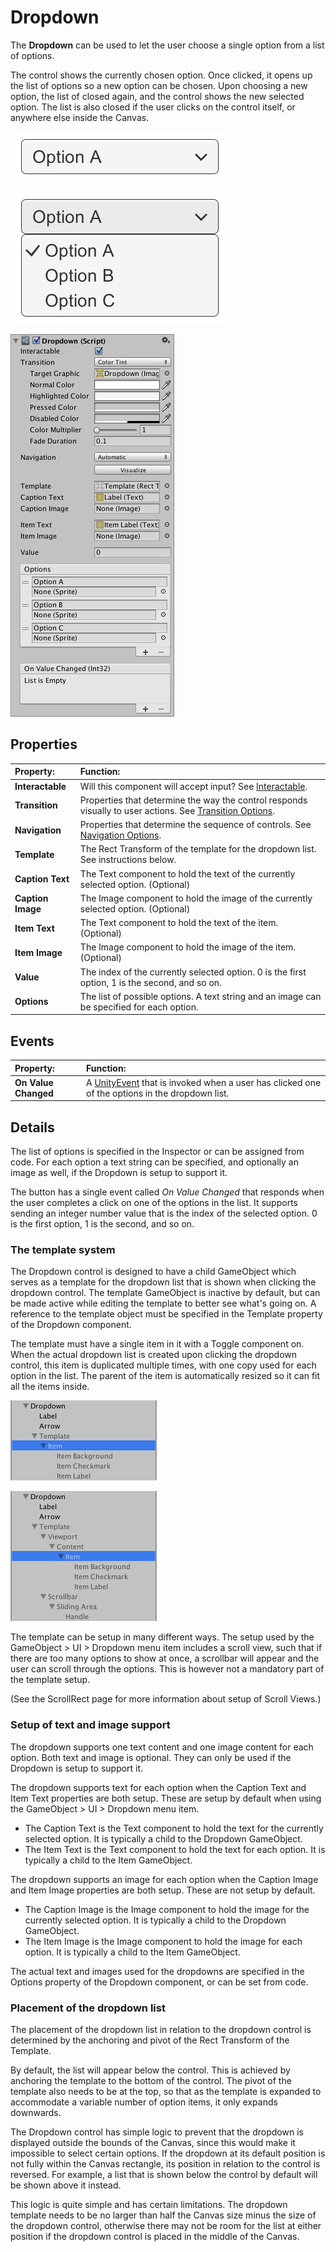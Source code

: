 # Dropdown

The **Dropdown** can be used to let the user choose a single option from a list of options.

The control shows the currently chosen option. Once clicked, it opens up the list of options so a new option can be
chosen. Upon choosing a new option, the list of closed again, and the control shows the new selected option. The list is
also closed if the user clicks on the control itself, or anywhere else inside the Canvas.

![A Dropdown.](images/UI_DropdownExample.png)

![A Dropdown with its list of options open.](images/UI_DropdownExampleOpen.png)

![](images/UI_DropdownInspector.png)

## Properties

| **Property:**     | **Function:**                                                                                                                              |
|:------------------|:-------------------------------------------------------------------------------------------------------------------------------------------|
| **Interactable**  | Will this component will accept input? See [Interactable](script-Selectable.md).                                                           |
| **Transition**    | Properties that determine the way the control responds visually to user actions. See [Transition Options](script-SelectableTransition.md). |
| **Navigation**    | Properties that determine the sequence of controls. See [Navigation Options](script-SelectableNavigation.md).                              |
| **Template**      | The Rect Transform of the template for the dropdown list. See instructions below.                                                          |
| **Caption Text**  | The Text component to hold the text of the currently selected option. (Optional)                                                           |
| **Caption Image** | The Image component to hold the image of the currently selected option. (Optional)                                                         |
| **Item Text**     | The Text component to hold the text of the item. (Optional)                                                                                |
| **Item Image**    | The Image component to hold the image of the item. (Optional)                                                                              |
| **Value**         | The index of the currently selected option. 0 is the first option, 1 is the second, and so on.                                             |
| **Options**       | The list of possible options. A text string and an image can be specified for each option.                                                 |

## Events

| **Property:**        | **Function:**                                                                                                                                     |
|:---------------------|:--------------------------------------------------------------------------------------------------------------------------------------------------|
| **On Value Changed** | A [UnityEvent](https://docs.unity3d.com/Manual/UnityEvents.html) that is invoked when a user has clicked one of the options in the dropdown list. |

## Details

The list of options is specified in the Inspector or can be assigned from code. For each option a text string can be
specified, and optionally an image as well, if the Dropdown is setup to support it.

The button has a single event called _On Value Changed_ that responds when the user completes a click on one of the
options in the list. It supports sending an integer number value that is the index of the selected option. 0 is the
first option, 1 is the second, and so on.

### The template system

The Dropdown control is designed to have a child GameObject which serves as a template for the dropdown list that is
shown when clicking the dropdown control. The template GameObject is inactive by default, but can be made active while
editing the template to better see what's going on. A reference to the template object must be specified in the Template
property of the Dropdown component.

The template must have a single item in it with a Toggle component on. When the actual dropdown list is created upon
clicking the dropdown control, this item is duplicated multiple times, with one copy used for each option in the list.
The parent of the item is automatically resized so it can fit all the items inside.

![A simple dropdown setup where the item is an immediate child of the template.](images/UI_DropdownHierarchySimple.png)

![A more advanced dropdown setup that includes a scrollview that enables scrolling when there are many options in the list.](images/UI_DropdownHierarchyScrolling.png)

The template can be setup in many different ways. The setup used by the GameObject > UI > Dropdown menu item includes a
scroll view, such that if there are too many options to show at once, a scrollbar will appear and the user can scroll
through the options. This is however not a mandatory part of the template setup.

(See the ScrollRect page for more information about setup of Scroll Views.)

### Setup of text and image support

The dropdown supports one text content and one image content for each option. Both text and image is optional. They can
only be used if the Dropdown is setup to support it.

The dropdown supports text for each option when the Caption Text and Item Text properties are both setup. These are
setup by default when using the GameObject > UI > Dropdown menu item.

* The Caption Text is the Text component to hold the text for the currently selected option. It is typically a child to
  the Dropdown GameObject.
* The Item Text is the Text component to hold the text for each option. It is typically a child to the Item GameObject.

The dropdown supports an image for each option when the Caption Image and Item Image properties are both setup. These
are not setup by default.

* The Caption Image is the Image component to hold the image for the currently selected option. It is typically a child
  to the Dropdown GameObject.
* The Item Image is the Image component to hold the image for each option. It is typically a child to the Item
  GameObject.

The actual text and images used for the dropdowns are specified in the Options property of the Dropdown component, or
can be set from code.

### Placement of the dropdown list

The placement of the dropdown list in relation to the dropdown control is determined by the anchoring and pivot of the
Rect Transform of the Template.

By default, the list will appear below the control. This is achieved by anchoring the template to the bottom of the
control. The pivot of the template also needs to be at the top, so that as the template is expanded to accommodate a
variable number of option items, it only expands downwards.

The Dropdown control has simple logic to prevent that the dropdown is displayed outside the bounds of the Canvas, since
this would make it impossible to select certain options. If the dropdown at its default position is not fully within the
Canvas rectangle, its position in relation to the control is reversed. For example, a list that is shown below the
control by default will be shown above it instead.

This logic is quite simple and has certain limitations. The dropdown template needs to be no larger than half the Canvas
size minus the size of the dropdown control, otherwise there may not be room for the list at either position if the
dropdown control is placed in the middle of the Canvas.
